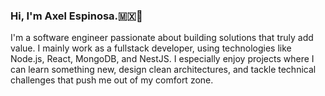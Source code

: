 ### Hi, I'm Axel Espinosa.🇲🇽🌮

I'm a software engineer passionate about building solutions that truly add value. I mainly work as a fullstack developer, using technologies like Node.js, React, MongoDB, and NestJS. I especially enjoy projects where I can learn something new, design clean architectures, and tackle technical challenges that push me out of my comfort zone.


